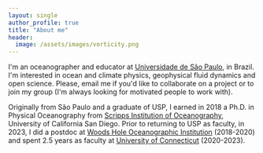 ```yaml
---
layout: single
author_profile: true
title: "About me"
header:
  image: /assets/images/vorticity.png
---
```


I'm an oceanographer and educator at [Universidade  de São Paulo](https://www5.usp.br), in Brazil.  I'm interested in ocean and climate physics, geophysical fluid dynamics and open science. Please, email me if you'd like to collaborate on a project or to join my group (I'm always looking for motivated people to work with).

Originally from São Paulo and a graduate of USP, I earned in 2018 a Ph.D. in Physical Oceanography from [Scripps Institution of Oceanography](https://scripps.ucsd.edu), University of California San Diego. Prior to returning to USP as faculty, in 2023, I did a postdoc at [Woods Hole Oceanographic Institution](https://www.whoi.edu) (2018-2020) and spent 2.5 years as faculty at [University of Connecticut](https://www.uconn.edu) (2020-2023).
